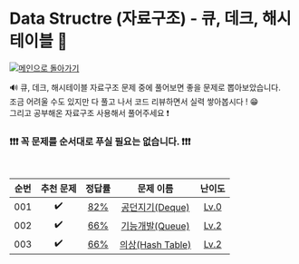 # Data Structre (자료구조) - 큐, 데크, 해시테이블 🔗
[![메인으로 돌아가기](https://img.shields.io/badge/메인으로%20돌아가기-112051)](https://github.com/hyemi0622/algorithm) 


🔊 큐, 데크, 해시테이블 자료구조 문제 중에 풀어보면 좋을 문제로 뽑아보았습니다.
<br>
조금 어려울 수도 있지만 다 풀고 나서 코드 리뷰하면서 실력 쌓아봅시다 ! 😁
<br>
그리고 공부해온 자료구조 사용해서 풀어주세요 ❗
### ❗❗❗ 꼭 문제를 순서대로 푸실 필요는 없습니다. ❗❗❗
<br>


|순번|추천 문제|정답률|문제 이름|난이도|
|:--:|:--:|:--:|:--:|:--:|
|001|:heavy_check_mark:|<a href="https://school.programmers.co.kr/learn/courses/30/lessons/120843" target="_blank">82%</a>|<a href="https://school.programmers.co.kr/learn/courses/30/lessons/120843" target="_blank">공던지기(Deque)</a>|<a href="https://school.programmers.co.kr/learn/courses/30/lessons/120843" target="_blank">Lv.0</a>|
|002|:heavy_check_mark:|<a href="https://school.programmers.co.kr/learn/courses/30/lessons/42586" target="_blank">66%</a>|<a href="https://school.programmers.co.kr/learn/courses/30/lessons/42586" target="_blank">기능개발(Queue)</a>|<a href="https://school.programmers.co.kr/learn/courses/30/lessons/42586" target="_blank">Lv.2</a>|
|003|:heavy_check_mark:|<a href="https://school.programmers.co.kr/learn/courses/30/lessons/42578" target="_blank">66%</a>|<a href="https://school.programmers.co.kr/learn/courses/30/lessons/42578" target="_blank">의상(Hash Table)</a>|<a href="https://school.programmers.co.kr/learn/courses/30/lessons/42578" target="_blank">Lv.2</a>|

